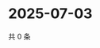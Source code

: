 # 2025-07-03

共 0 条

<!-- BEGIN ZHIHUVIDEO -->
<!-- 最后更新时间 Thu Jul 03 2025 20:22:40 GMT+0800 (China Standard Time) -->

<!-- END ZHIHUVIDEO -->
